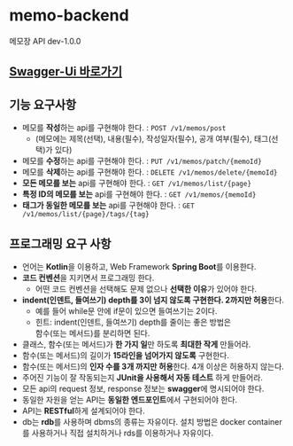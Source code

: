 # memo-backend

메모장 API dev-1.0.0

## [Swagger-Ui 바로가기](http://.../swagger-ui/index.html)

## 기능 요구사항
- 메모를 **작성**하는 api를 구현해야 한다. : `POST /v1/memos/post`
  - (메모에는 제목(선택), 내용(필수), 작성일자(필수), 공개 여부(필수), 태그(선택)가 있다)
- 메모를 **수정**하는 api를 구현해야 한다. : `PUT /v1/memos/patch/{memoId}`
- 메모를 **삭제**하는 api를 구현해야 한다. : `DELETE /v1/memos/delete/{memoId}`
- **모든 메모를 보는** api를 구현해야 한다. : `GET /v1/memos/list/{page}`
- **특정 ID의 메모를 보는** api를 구현해야 한다. : `GET /v1/memos/{memoId}`
- **태그가 동일한 메모를 보는** api를 구현해야 한다. : `GET /v1/memos/list/{page}/tags/{tag}`

## 프로그래밍 요구 사항
- 언어는 **Kotlin**을 이용하고, Web Framework **Spring Boot**를 이용한다.
- **코드 컨벤션**을 지키면서 프로그래밍 한다.
    - 어떤 코드 컨벤션을 선택해도 문제 없으나 **선택한 이유**가 있어야 한다.
- **indent(인덴트, 들여쓰기) depth를 3이 넘지 않도록 구현한다. 2까지만 허용**한다.
    - 예를 들어 while문 안에 if문이 있으면 들여쓰기는 2이다.
    - 힌트: indent(인덴트, 들여쓰기) depth를 줄이는 좋은 방법은<br>
    함수(또는 메서드)를 분리하면 된다.
- 클래스, 함수(또는 메서드)가 **한 가지 일**만 하도록 **최대한 작게** 만들어라.
- 함수(또는 메서드)의 길이가 **15라인을 넘어가지 않도록** 구현한다.
- 함수(또는 메서드)의 **인자 수를 3개 까지만 허용**한다. 4개 이상은 허용하지 않는다.
- 주어진 기능이 잘 작동되는지 **JUnit을 사용해서 자동 테스트** 하게 만들어라.
- 모든 api의 request 정보, response 정보는 **swagger**에 명시되어야 한다.
- 동일한 자원을 얻는 API는 **동일한 엔드포인트**에서 구현되어야 한다. 
- API는 **RESTful**하게 설계되어야 한다.
- db는 **rdb**를 사용하며 dbms의 종류는 자유이다. 설치 방법은 docker container를 사용하거나 직접 설치하거나 rds를 이용하거나 자유이다.
